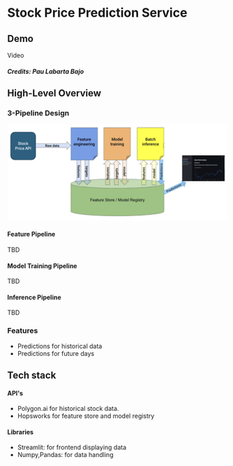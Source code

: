 # Stock Price Prediction Service

## Demo
Video
##### Credits: Pau Labarta Bajo

## High-Level Overview
### 3-Pipeline Design 
![Alt text](images/pipeline.png)

#### Feature Pipeline
TBD
#### Model Training Pipeline
TBD
#### Inference Pipeline
TBD
### Features
- Predictions for historical data
- Predictions for future days


## Tech stack
#### API's
- Polygon.ai for historical stock data. 
- Hopsworks for feature store and model registry
#### Libraries
- Streamlit: for frontend displaying data
- Numpy,Pandas: for data handling 